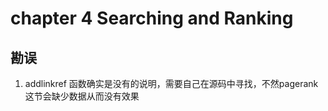 # chapter 4 Searching and Ranking 

## 勘误
1. addlinkref 函数确实是没有的说明，需要自己在源码中寻找，不然pagerank这节会缺少数据从而没有效果